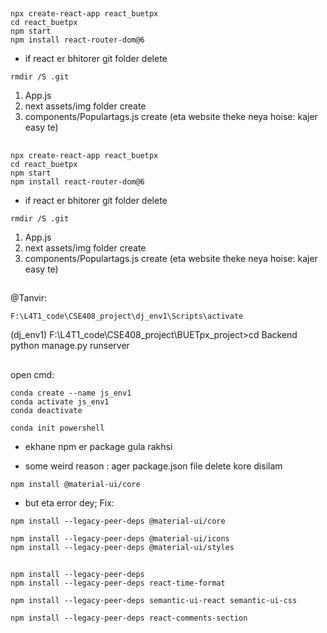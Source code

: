##

```
npx create-react-app react_buetpx
cd react_buetpx
npm start
npm install react-router-dom@6
```

* if react er bhitorer git folder delete 
```
rmdir /S .git
```

1. App.js 
2. next assets/img folder create 
3. components/Populartags.js create (eta website theke neya hoise: kajer easy te)
##

```
npx create-react-app react_buetpx
cd react_buetpx
npm start
npm install react-router-dom@6
```

* if react er bhitorer git folder delete 
```
rmdir /S .git
```

1. App.js 
2. next assets/img folder create 
3. components/Populartags.js create (eta website theke neya hoise: kajer easy te)

##
@Tanvir: 


```
F:\L4T1_code\CSE408_project\dj_env1\Scripts\activate

```
(dj_env1) F:\L4T1_code\CSE408_project\BUETpx_project>cd Backend
python manage.py runserver

##
open cmd: 
```
conda create --name js_env1
conda activate js_env1
conda deactivate

conda init powershell
```
* ekhane npm er package gula rakhsi 

* some weird reason : ager package.json file delete kore disilam
```
npm install @material-ui/core
```
* but eta error dey; 
Fix: 
```
npm install --legacy-peer-deps @material-ui/core
```


```
npm install --legacy-peer-deps @material-ui/icons
npm install --legacy-peer-deps @material-ui/styles
```


##

```
npm install --legacy-peer-deps 
npm install --legacy-peer-deps react-time-format

npm install --legacy-peer-deps semantic-ui-react semantic-ui-css

npm install --legacy-peer-deps react-comments-section
```
